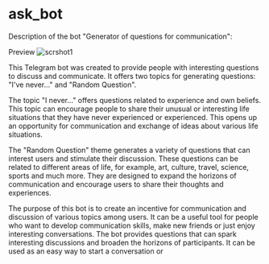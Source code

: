 # ask_bot
Description of the bot "Generator of questions for communication":

Preview
![scrshot1](https://github.com/EnjoyGray/ask_bot/assets/111348294/c5c5af2c-7c0c-495f-8d5b-5f52c4118130)

This Telegram bot was created to provide people with interesting questions to discuss and communicate.
It offers two topics for generating questions: "I've never..." and "Random Question".

The topic "I never..." offers questions related to experience and own beliefs.
This topic can encourage people to share their unusual or interesting life situations that they have never experienced or experienced.
This opens up an opportunity for communication and exchange of ideas about various life situations.

The "Random Question" theme generates a variety of questions that can interest users and stimulate their discussion.
These questions can be related to different areas of life, for example, art, culture, travel, science, sports and much more.
They are designed to expand the horizons of communication and encourage users to share their thoughts and experiences.

The purpose of this bot is to create an incentive for communication and discussion of various topics among users. 
It can be a useful tool for people who want to develop communication skills, make new friends or just enjoy interesting conversations.
The bot provides questions that can spark interesting discussions and broaden the horizons of participants. It can be used as an easy way to start a conversation or


